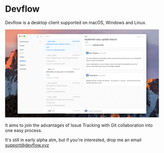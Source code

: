 # Devflow

Devflow is a desktop client supported on macOS, Windows and Linux.

![Screenshot](/devflow-mockup.jpg)

It aims to join the advantages of Issue Tracking with Git collaboration into one easy process.

It's still in early alpha atm, but if you're interested, drop me an email support@devflow.xyz
